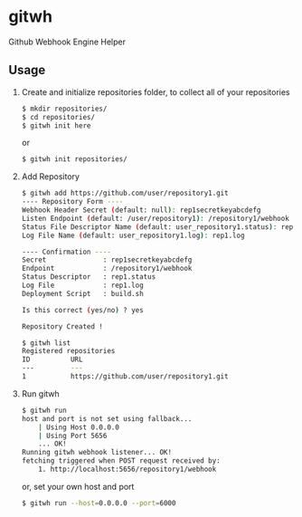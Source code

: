 # gitwh

Github Webhook Engine Helper

## Usage

1. Create and initialize repositories folder, to collect all of your repositories
    ```bash
    $ mkdir repositories/
    $ cd repositories/
    $ gitwh init here
    ```
    or
    ```bash
    $ gitwh init repositories/
    ```
2. Add Repository
    ```bash
    $ gitwh add https://github.com/user/repository1.git
    ---- Repository Form ----
    Webhook Header Secret (default: null): rep1secretkeyabcdefg
    Listen Endpoint (default: /user/repository1): /repository1/webhook
    Status File Descriptor Name (default: user_repository1.status): rep1.status
    Log File Name (default: user_repository1.log): rep1.log

    ---- Confirmation ----
    Secret              : rep1secretkeyabcdefg
    Endpoint            : /repository1/webhook
    Status Descriptor   : rep1.status
    Log File            : rep1.log
    Deployment Script   : build.sh

    Is this correct (yes/no) ? yes

    Repository Created !

    $ gitwh list
    Registered repositories
    ID          URL
    ---         ---
    1           https://github.com/user/repository1.git
    ```

3. Run gitwh
    ```bash
    $ gitwh run
    host and port is not set using fallback...
        | Using Host 0.0.0.0
        | Using Port 5656
        ... OK!
    Running gitwh webhook listener... OK!
    fetching triggered when POST request received by:
        1. http://localhost:5656/repository1/webhook
    ```
    or, set your own host and port
    ```bash
    $ gitwh run --host=0.0.0.0 --port=6000
    ```